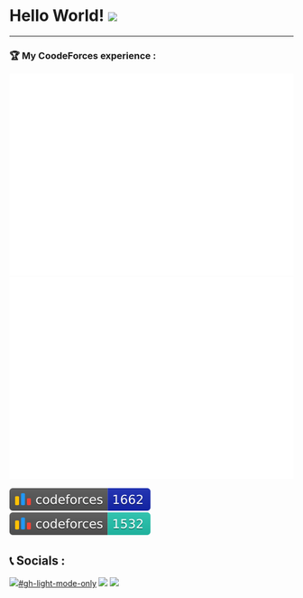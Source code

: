 # Hello World! <img src="https://media.giphy.com/media/hvRJCLFzcasrR4ia7z/giphy.gif" width="30px"/>

___

### :trophy: My CoodeForces experience :

![](https://raw.githubusercontent.com/chu65536/cf-stats/main/output/light_card.svg#gh-dark-mode-only)
![](https://raw.githubusercontent.com/chu65536/cf-stats/main/output/light_card.svg#gh-light-mode-only)

![](https://raw.githubusercontent.com/chu65536/cf-stats/main/output/max_rating.svg)
![](https://raw.githubusercontent.com/chu65536/cf-stats/main/output/rating.svg)


## 📞 Socials : 

[<img src="https://user-images.githubusercontent.com/94391872/233019583-d7a0a649-7295-440b-8ada-6b10c39459ac.png" width="32">#gh-light-mode-only](https://t.me/chu65536)
[<img src="https://upload.wikimedia.org/wikipedia/commons/thumb/f/f3/VK_Compact_Logo_%282021-present%29.svg/1024px-VK_Compact_Logo_%282021-present%29.svg.png" width="32">](https://vk.com/chu65536)
[<img src="https://cdn.iconscout.com/icon/free/png-256/code-forces-3628695-3029920.png" width="32">](https://codeforces.com/profile/chu65536)

